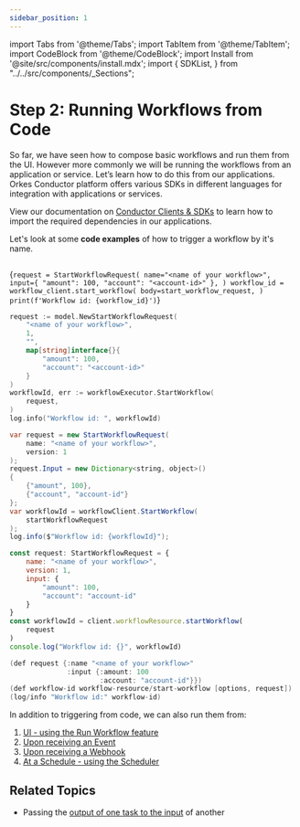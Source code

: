 ```yaml
---
sidebar_position: 1
---
```

import Tabs from '@theme/Tabs';
import TabItem from '@theme/TabItem';
import CodeBlock from '@theme/CodeBlock';
import Install from '@site/src/components/install.mdx';
import {
    SDKList,
} from "../../src/components/_Sections";


# Step 2: Running Workflows from Code

So far, we have seen how to compose basic workflows and run them from the UI. However more commonly we will be running the workflows
from an application or service. Let’s learn how to do this from our applications. Orkes Conductor platform offers various SDKs in different languages
for integration with applications or services. 

View our documentation on [Conductor Clients & SDKs](/content/category/sdks) to learn how to import the required dependencies in our applications.

Let's look at some __code examples__ of how to trigger a workflow by it's name.

<Tabs>
<TabItem value="Java" label="Java">

```java dynamic https://github.com/conductor-sdk/orkes-java-springboot2-example/blob/main/src/main/java/io/orkes/example/banking/service/WorkflowService.java section=1 .../service/WorkflowService.java
```

</TabItem>
<TabItem value="Python" label="Python">

<CodeBlock language="python" title="/src/components/HelloCodeTitle.js"
showLineNumbers>
{`request = StartWorkflowRequest(
name="<name of your workflow>",
input={
"amount": 100,
"account": "<account-id>"
},
)
workflow_id = workflow_client.start_workflow(
body=start_workflow_request,
)
print(f'Workflow id: {workflow_id}')`}
</CodeBlock>

</TabItem>
<TabItem value="Golang" label="Golang">

```go
request := model.NewStartWorkflowRequest(
    "<name of your workflow>",
    1,
    "",
    map[string]interface{}{
        "amount": 100, 
        "account": "<account-id>"
    }
)
workflowId, err := workflowExecutor.StartWorkflow(
    request,
)
log.info("Workflow id: ", workflowId)
```

</TabItem>
<TabItem value="CSharp" label="CSharp">

```java
var request = new StartWorkflowRequest(
    name: "<name of your workflow>",
    version: 1
);
request.Input = new Dictionary<string, object>()
{
    {"amount", 100},
    {"account", "account-id"}
};
var workflowId = workflowClient.StartWorkflow(
    startWorkflowRequest
);
log.info($"Workflow id: {workflowId}");
```

</TabItem>
<TabItem value="Javascript" label="Javascript">

```javascript
const request: StartWorkflowRequest = {
    name: "<name of your workflow>",
    version: 1,
    input: {
        "amount": 100,
        "account": "account-id"
    }
}
const workflowId = client.workflowResource.startWorkflow(
    request
)
console.log("Workflow id: {}", workflowId)
```

</TabItem>
<TabItem value="Clojure" label="Clojure">

```java
(def request {:name "<name of your workflow>"
              :input {:amount: 100
                      :account: "account-id"}})
(def workflow-id workflow-resource/start-workflow [options, request])
(log/info "Workflow id:" workflow-id)
```

</TabItem>
</Tabs>



In addition to triggering from code, we can also run them from:

1. [UI - using the Run Workflow feature](/content/videos/run-workflow)
2. [Upon receiving an Event](/content/reference-docs/system-tasks/event)
3. [Upon receiving a Webhook](/content/reference-docs/system-tasks/webhook)
4. [At a Schedule - using the Scheduler](/content/guides/scheduling-workflows)

## Related Topics

* Passing the [output of one task to the input](/content/guides/passing-data-task-to-task#task-inputs-referred-from-other-task-outputs) of another
